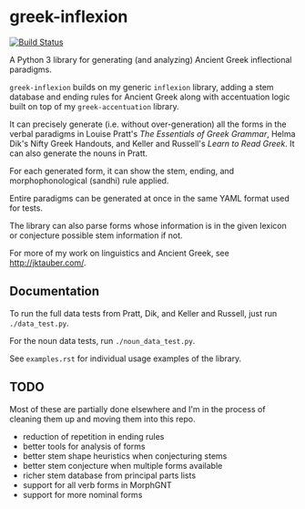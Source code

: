 # greek-inflexion

[![Build Status](https://travis-ci.org/jtauber/greek-inflexion.svg)](https://travis-ci.org/jtauber/greek-inflexion)

A Python 3 library for generating (and analyzing) Ancient Greek inflectional
paradigms.

`greek-inflexion` builds on my generic `inflexion` library, adding a stem
database and ending rules for Ancient Greek along with accentuation logic
built on top of my `greek-accentuation` library.

It can precisely generate (i.e. without over-generation) all the forms in the
verbal paradigms in Louise Pratt's _The Essentials of Greek Grammar_, Helma
Dik's Nifty Greek Handouts, and Keller and Russell's _Learn to Read Greek_. It
can also generate the nouns in Pratt.

For each generated form, it can show the stem, ending, and morphophonological
(sandhi) rule applied.

Entire paradigms can be generated at once in the same YAML format used for
tests.

The library can also parse forms whose information is in the given lexicon or
conjecture possible stem information if not.

For more of my work on linguistics and Ancient Greek, see
<http://jktauber.com/>.


## Documentation

To run the full data tests from Pratt, Dik, and Keller and Russell, just run
`./data_test.py`.

For the noun data tests, run `./noun_data_test.py`.

See `examples.rst` for individual usage examples of the library.


## TODO

Most of these are partially done elsewhere and I'm in the process of cleaning
them up and moving them into this repo.

 - reduction of repetition in ending rules
 - better tools for analysis of forms
 - better stem shape heuristics when conjecturing stems
 - better stem conjecture when multiple forms available
 - richer stem database from principal parts lists
 - support for all verb forms in MorphGNT
 - support for more nominal forms
